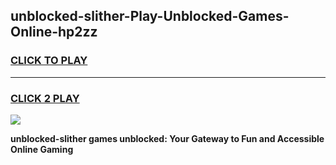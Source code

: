 
## unblocked-slither-Play-Unblocked-Games-Online-hp2zz
<h3>
<a href="https://premium76.site?title=unblocked-slither&ref=25A">CLICK TO PLAY</a></h3>
<hr>

<h3>
<a href="https://premium76.site?title=unblocked-slither&ref=25A">CLICK 2 PLAY</a>
  
</h3>

<a href="https://premium76.site?title=unblocked-slither&ref=25A"><img src="https://clearcache.store/games.png"></a>


**unblocked-slither games unblocked: Your Gateway to Fun and Accessible Online Gaming**
